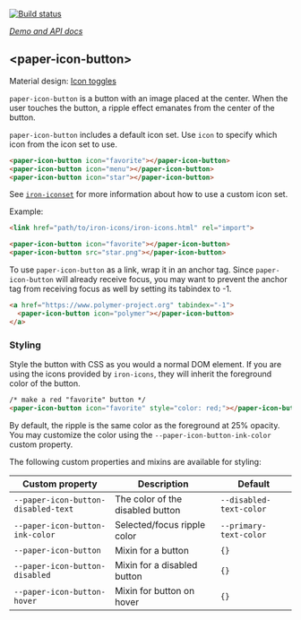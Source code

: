 
<!---

This README is automatically generated from the comments in these files:
paper-icon-button-light.html  paper-icon-button.html

Edit those files, and our readme bot will duplicate them over here!
Edit this file, and the bot will squash your changes :)

The bot does some handling of markdown. Please file a bug if it does the wrong
thing! https://github.com/PolymerLabs/tedium/issues

-->

[![Build status](https://travis-ci.org/PolymerElements/paper-icon-button.svg?branch=master)](https://travis-ci.org/PolymerElements/paper-icon-button)

_[Demo and API docs](https://elements.polymer-project.org/elements/paper-icon-button)_


## &lt;paper-icon-button&gt;

Material design: [Icon toggles](https://www.google.com/design/spec/components/buttons.html#buttons-toggle-buttons)

`paper-icon-button` is a button with an image placed at the center. When the user touches
the button, a ripple effect emanates from the center of the button.

`paper-icon-button` includes a default icon set.  Use `icon` to specify which icon
from the icon set to use.

<!---
```html
<custom-element-demo>
  <template>
    <script src="../webcomponentsjs/webcomponents-loader.js"></script>
    <link rel="import" href="paper-icon-button.html">
    <link rel="import" href="../iron-icons/iron-icons.html">
    <next-code-block></next-code-block>
  </template>
</custom-element-demo>
```
-->
```html
<paper-icon-button icon="favorite"></paper-icon-button>
<paper-icon-button icon="menu"></paper-icon-button>
<paper-icon-button icon="star"></paper-icon-button>
```

See [`iron-iconset`](https://github.com/PolymerElements/iron-iconset) for more information about
how to use a custom icon set.

Example:

```html
<link href="path/to/iron-icons/iron-icons.html" rel="import">

<paper-icon-button icon="favorite"></paper-icon-button>
<paper-icon-button src="star.png"></paper-icon-button>
```

To use `paper-icon-button` as a link, wrap it in an anchor tag. Since `paper-icon-button`
will already receive focus, you may want to prevent the anchor tag from receiving focus
as well by setting its tabindex to -1.

```html
<a href="https://www.polymer-project.org" tabindex="-1">
  <paper-icon-button icon="polymer"></paper-icon-button>
</a>
```

### Styling

Style the button with CSS as you would a normal DOM element. If you are using the icons
provided by `iron-icons`, they will inherit the foreground color of the button.

```html
/* make a red "favorite" button */
<paper-icon-button icon="favorite" style="color: red;"></paper-icon-button>
```

By default, the ripple is the same color as the foreground at 25% opacity. You may
customize the color using the `--paper-icon-button-ink-color` custom property.

The following custom properties and mixins are available for styling:

| Custom property | Description | Default |
| --- | --- | --- |
| `--paper-icon-button-disabled-text` | The color of the disabled button | `--disabled-text-color` |
| `--paper-icon-button-ink-color` | Selected/focus ripple color | `--primary-text-color` |
| `--paper-icon-button` | Mixin for a button | `{}` |
| `--paper-icon-button-disabled` | Mixin for a disabled button | `{}` |
| `--paper-icon-button-hover` | Mixin for button on hover | `{}` |



<!-- No docs for <paper-icon-button-light> found. -->
